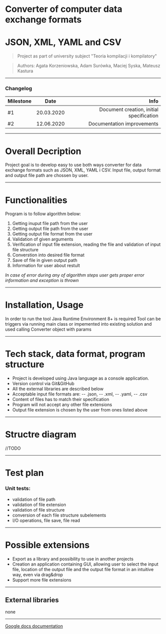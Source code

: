 # Converter of computer data exchange formats
# JSON, XML, YAML and CSV
> Project as part of university subject "Teoria kompilacji i kompilatory"

> Authors: Agata Korzeniowska, Adam Surówka, Maciej Syska,  Mateusz Kastura
---
### Changelog
| Milestone | Date  | Info |
| :------------ |:---------------:| -----:|
|  #1 | 20.03.2020 | Document creation, initial specification|
|  #2 | 12.06.2020 |   Documentation improvements |

---
# Overall Decription
Project goal is to develop easy to use both ways converter for data exchange formats such as JSON, XML, YAML i CSV. Input file, output format and output file path are chossen by user. 

---
# Functionalities
Program is to follow algorithm below:
                
1. Getting inuput file path from the user
2. Getting output file path from the user
3. Getting output file format from the user
4. Validation of given arguments
5. Verification of input file extension, reading the file and validation of input file structure
6. Converstion into desired file format
7. Save of file in given output path
8. Information for user about restult
                
 *In case of error during any of algorithm steps user gets proper error information and exception is thrown*

---
# Installation, Usage

In order to run the tool Java Runtime Environment 8+ is required
Tool can be triggers via running main class or impemented into existing solution and used calling Converter object with params

---
# Tech stack, data format, program structure

- Project is developed using Java language as a console application.
- Version control via Git&GitHub
- All the external libraries are described below
- Acceptable input file formats are: 
-- .json,
-- .xml,
-- .yaml,
-- .csv
- Content of files has to match their specification
- Program will not accept any other file extensions
- Output file extension is chosen by the user from ones listed above
---
# Structre diagram
//TODO

---
# Test plan
### Unit tests:
- validation of file path
- validation of file extension
- validation of file structure
- conversion of each file structure subelements
- I/O operations, file save, file read
---
# Possible extensions
- Export as a library and possibility to use in another projects
- Creation an application containing GUI, allowing user to select the input file, location of the output file and the output file format in an intuitive way, even via drag&drop
- Support more file extensions
---
## External libraries
none
___

[Google docs documentation](https://docs.google.com/document/d/1ENno_0kCY5ld6gknKiRATNfy-hiUUyqH0_rWKdvlXSA)
